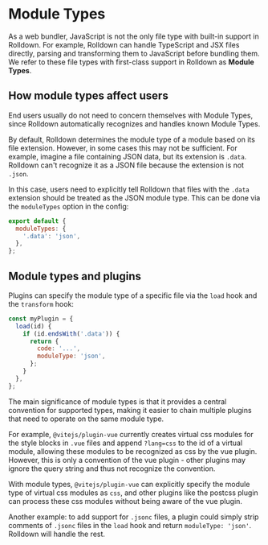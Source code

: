 # Module Types

As a web bundler, JavaScript is not the only file type with built-in support in Rolldown. For example, Rolldown can handle TypeScript and JSX files directly, parsing and transforming them to JavaScript before bundling them. We refer to these file types with first-class support in Rolldown as **Module Types**.

## How module types affect users

End users usually do not need to concern themselves with Module Types, since Rolldown automatically recognizes and handles known Module Types.

By default, Rolldown determines the module type of a module based on its file extension. However, in some cases this may not be sufficient. For example, imagine a file containing JSON data, but its extension is `.data`. Rolldown can't recognize it as a JSON file because the extension is not `.json`.

In this case, users need to explicitly tell Rolldown that files with the `.data` extension should be treated as the JSON module type. This can be done via the `moduleTypes` option in the config:

```js [rolldown.config.js]
export default {
  moduleTypes: {
    '.data': 'json',
  },
};
```

## Module types and plugins

Plugins can specify the module type of a specific file via the `load` hook and the `transform` hook:

```js
const myPlugin = {
  load(id) {
    if (id.endsWith('.data')) {
      return {
        code: '...',
        moduleType: 'json',
      };
    }
  },
};
```

The main significance of module types is that it provides a central convention for supported types, making it easier to chain multiple plugins that need to operate on the same module type.

For example, `@vitejs/plugin-vue` currently creates virtual css modules for the style blocks in `.vue` files and append `?lang=css` to the id of a virtual module, allowing these modules to be recognized as css by the vue plugin. However, this is only a convention of the vue plugin - other plugins may ignore the query string and thus not recognize the convention.

With module types, `@vitejs/plugin-vue` can explicitly specify the module type of virtual css modules as `css`, and other plugins like the postcss plugin can process these css modules without being aware of the vue plugin.

Another example: to add support for `.jsonc` files, a plugin could simply strip comments of `.jsonc` files in the `load` hook and return `moduleType: 'json'`. Rolldown will handle the rest.
